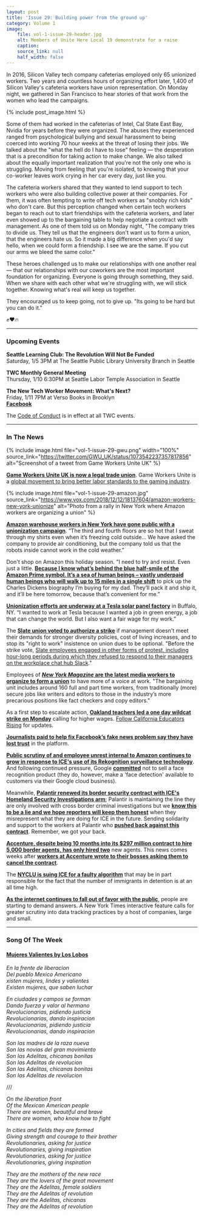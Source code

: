 ```yaml
---
layout: post
title: 'Issue 29: Building power from the ground up'
category: Volume 1
image:
    file: vol-1-issue-29-header.jpg
    alt: Members of Unite Here Local 19 demonstrate for a raise
    caption: 
    source_link: null
    half_width: false
---
```


<!-- Content imported from: https://mailchi.mp/596697e843cd/tech-workers-coalition-update-1299345?e=dbff030191 -->

In 2016, Silicon Valley tech company cafeterias employed only 65 unionized workers. Two years and countless hours of organizing effort later,&nbsp;1,400 of Silicon Valley's cafeteria workers have union representation. On Monday night, we gathered in San Francisco to hear stories of that work from&nbsp;the women who lead the campaigns.

<!--excerpt-->

{% include post_image.html %}

Some of them had&nbsp;worked in the cafeterias of Intel, Cal State East Bay, Nvidia&nbsp;for years before they were organized. The abuses they experienced ranged from psychological bullying&nbsp;and sexual harassment to&nbsp;being coerced into working 70 hour weeks at the threat of losing their jobs. We talked about the "what the hell do I have to lose" feeling — the desperation that is a precondition for taking action to make change. We also talked about the equally important realization that you're not the only one who is struggling.&nbsp;Moving from feeling that you're isolated, to knowing that your co-worker leaves work crying in her car every day, just like you.

The cafeteria workers shared that they wanted to lend support to tech workers who were also building collective power at their companies. For them, it was often tempting to write off tech workers as "snobby rich kids" who don't care. But this perception changed when certain tech workers began to reach out to start friendships with the cafeteria workers, and later even showed up to the bargaining table to help negotiate a contract with management. As one of them told us on Monday night, "The company tries to divide us. They tell us that the engineers don't want us to form a union, that the engineers hate us. So it made&nbsp;a big difference when you'd say hello, when we could form a friendship. I see we are the same. If you cut our arms we bleed the same color."&nbsp;

These heroes&nbsp;challenged us to make our relationships with one another real — that our relationships with our coworkers are the most important foundation for organizing. Everyone is going through something, they said. When we share with each other what we're struggling with, we will stick together. Knowing what's real will keep us together.

They encouraged us to keep going, not to give up. "Its going to be hard but you can do it."&nbsp;

✊❤️🔥

***

###  Upcoming Events

**Seattle Learning Club: The Revolution Will Not Be Funded**  
Saturday, 1/5 3PM at The Seattle Public Library University Branch in Seattle  
  
**TWC Monthly General Meeting**  
Thursday, 1/10 6:30PM at Seattle Labor Temple Association in Seattle&nbsp;  
  
**The New Tech Worker Movement: What's Next?**  
Friday, 1/11 7PM at Verso Books in Brooklyn  
[**Facebook**](https://www.facebook.com/events/299017240954853/)&nbsp;

The [Code of Conduct](https://techworkerscoalition.org/community-guide/) is in effect at all TWC events.

***

###  In The News

{% include image.html
    file="vol-1-issue-29-gwu.png" width="100%"
    source_link="https://twitter.com/GWU_UK/status/1073542237357817856"
    alt="Screenshot of a tweet from Game Workers Unite UK"
%}

[**Game Workers Unite UK is now a legal trade union**](https://variety.com/2018/gaming/news/game-workers-unite-uk-video-game-union-1203090102/). Game Workers Unite is a [global movement to bring better labor standards to the gaming industry](https://www.gameworkersunite.org/blog).

{% include image.html
    file="vol-1-issue-29-amazon.jpg"
    source_link="https://www.vox.com/2018/12/12/18137604/amazon-workers-new-york-unionize"
    alt="Photo from a rally in New York where Amazon workers are organizing a union"
%}

[**Amazon warehouse workers in New York have gone public with a unionization campaign**](https://www.bloomberg.com/news/articles/2018-12-12/employees-at-amazon-s-new-nyc-warehouse-launch-unionization-push). “The third and fourth floors are so hot that I sweat through my shirts even when it’s freezing cold outside... We have asked the company to provide air conditioning, but the company told us that the robots inside cannot work in the cold weather.”  
  
Don't shop on Amazon this holiday season. "I need to try and resist. Even just a little. [**Because I know what’s behind the blue half-smile of the Amazon Prime symbol. It’s a sea of human beings – vastly underpaid human beings who will walk up to 15 miles in a single shift**](https://www.theguardian.com/commentisfree/2018/dec/12/shopping-habits-amazon-alexa) to pick up the Charles Dickens biography I’m buying for my dad. They’ll pack it and ship it, and it’ll be here tomorrow, because that’s convenient for me.”  
  
[**Unionization efforts are underway at a Tesla solar panel factory**](https://www.bloomberg.com/news/articles/2018-12-13/tesla-workers-start-a-drive-to-unionize-solar-panel-factory) in Buffalo, NY. “I wanted to work at Tesla because I wanted a job in green energy, a job that can change the world. But I also want a fair wage for my work.”  
  
The [**Slate union voted to authorize a strike**](https://twitter.com/SlateUnion/status/1072514820933595136) if management doesn't meet their demands for stronger diversity policies, cost of living increases, and to stop its "right to work" insistence on union dues to be optional. "Before the strike vote, [Slate employees engaged in other forms of protest, including hour-long periods during which they refused to respond to their managers on the workplace chat hub Slack](https://www.bloomberg.com/news/articles/2018-12-11/slate-s-newly-unionized-writers-and-editors-give-ok-to-strike)."&nbsp;  
  
Employees of [**_New York Magazine_ are the latest media workers to organize&nbsp;to form a union**](https://jezebel.com/jonathan-chaits-safe-space-1831072778)&nbsp;to have more of a voice at work. "The bargaining unit includes around 160 full and part time workers, from traditionally (more) secure jobs like writers and editors to those in the industry’s more precarious positions like fact checkers and copy editors."  
  
As a first step to escalate action, [**Oakland teachers led a one day wildcat strike on Monday**](https://www.kqed.org/news/11711221/oakland-high-school-teachers-planning-non-union-sanctioned-work-stoppage)&nbsp;calling for higher wages. [Follow California Educators Rising](https://twitter.com/CA1050strong) for updates.  
  
[**Journalists paid to help fix Facebook’s fake news problem say they have lost trust**](https://www.theguardian.com/technology/2018/dec/13/they-dont-care-facebook-fact-checking-in-disarray-as-journalists-push-to-cut-ties) in the platform.  
  
[**Public scrutiny of and employee unrest internal to Amazon continues to grow in response to ICE's use of its Rekognition surveillance technology**](https://www.buzzfeednews.com/article/daveyalba/amazon-wont-say-it-doesnt-work-with-ice). And following continued pressure, Google **[committed](https://www.technologyreview.com/the-download/612606/google-will-stop-providing-face-recognition-but-it-will-be-hard-to-curb-its-use/)** not to sell a face recognition product (they do, however, make a 'face detection' available to customers via their Google cloud business).  
  
Meanwhile,&nbsp;[**Palantir renewed its border security&nbsp;contract with ICE's Homeland Security Investigations arm**](https://www.nytimes.com/2018/12/11/business/dealbook/investor-bias-discrimination.html); Palantir is maintaining the line they are only involved with cross border criminal investigations but we **[know this to be a lie and we hope reporters will keep them honest](https://twitter.com/jrivanob/status/1073287384865767424)** when they misrepresent what they are doing for ICE in the future. Sending solidarity and support to the workers at Palantir who **[pushed back against this contract](https://www.wsj.com/articles/palantir-has-a-20-billion-valuation-and-a-pretty-big-problem-it-keeps-losing-money-1542042135)**. Remember, we got your back.  
  
[**Accenture, despite being 10 months into its $297 million contract to hire 5,000 border agents,&nbsp;has only hired two**](https://ktla.com/2018/12/12/firm-awarded-297m-government-contract-to-recruit-5000-border-agents-has-hired-only-two/) new agents. This news comes weeks after **[workers at Accenture wrote to their bosses asking them to cancel the contract](https://www.bloomberg.com/news/articles/2018-11-15/accenture-staff-circulating-petition-to-dump-border-patrol-pact)**.  
  
The&nbsp;[**NYCLU is suing ICE for a faulty algorithm**](https://www.nyclu.org/en/news/ice-rigged-system-keep-immigrants-locked?utm_content=buffer033d9&utm_medium=social&utm_source=twitter.com&utm_campaign=buffer) that may be in part responsible for the fact that the number of immigrants in detention is at an all time high.  
  
[**As the&nbsp;internet continues to fall&nbsp;out of favor with the public**](https://www.nytimes.com/interactive/2018/12/10/business/location-data-privacy-apps.html), people are starting to demand answers. A New York Times interactive feature calls for greater scrutiny into data tracking practices by a host of companies, large and small.

***

### Song Of The Week

#### [**Mujeres Valientes by Los Lobos**](https://youtu.be/pHl61EUQ6R0)

_En la frente de liberacion_  
_Del pueblo Mexico Americano_  
_xisten mujeres, lindes y valientes_  
_Existen mujeres, que saben luchar_  

_En ciudades y campos se forman_  
_Dando fuerza y valor al hermano_  
_Revolucionarias, pidiendo justicia_  
_Revolucionarias, dando inspiracion_  
_Revolucionarias, pidiendo justicia_  
_Revolucionarias, dando inspiracion_  

_Son las madres de la raza nueva_  
_Son las novias del gran movimiento_  
_Son las Adelitas, chicanas bonitas_  
_Son las Adelitas de revolucion_  
_Son las Adelitas, chicanas bonitas_  
_Son las Adelitas de revolucion_  
  
///  
  
_On the liberation front_  
_Of the Mexican American people_  
_There are women, beautiful and brave_  
_There are women, who know how to fight_  
  
_In cities and fields they are formed_  
_Giving strength and courage to their brother_  
_Revolutionaries, asking for justice_  
_Revolutionaries, giving inspiration_  
_Revolutionaries, asking for justice_  
_Revolutionaries, giving inspiration_  
  
_They are the mothers of the new race_  
_They are the lovers of the great movement_  
_They are the Adelitas, female soldiers_  
_They are the Adelitas of revolution_  
_They are the Adelitas, chicanas_  
_They are the Adelitas of revolution_  
